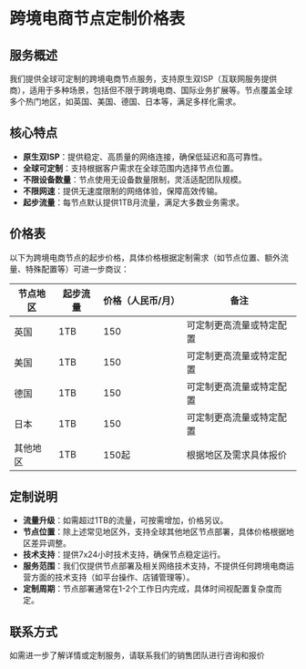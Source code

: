 # 跨境电商节点定制价格表

## 服务概述

我们提供全球可定制的跨境电商节点服务，支持原生双ISP（互联网服务提供商），适用于多种场景，包括但不限于跨境电商、国际业务扩展等。节点覆盖全球多个热门地区，如英国、美国、德国、日本等，满足多样化需求。

## 核心特点

- **原生双ISP**：提供稳定、高质量的网络连接，确保低延迟和高可靠性。
- **全球可定制**：支持根据客户需求在全球范围内选择节点位置。
- **不限设备数量**：节点使用无设备数量限制，灵活适配团队规模。
- **不限网速**：提供无速度限制的网络体验，保障高效传输。
- **起步流量**：每节点默认提供1TB月流量，满足大多数业务需求。

## 价格表

以下为跨境电商节点的起步价格，具体价格根据定制需求（如节点位置、额外流量、特殊配置等）可进一步商议：

| 节点地区 | 起步流量 | 价格（人民币/月） | 备注 |
| --- | --- | --- | --- |
| 英国 | 1TB | 150 | 可定制更高流量或特定配置 |
| 美国 | 1TB | 150 | 可定制更高流量或特定配置 |
| 德国 | 1TB | 150 | 可定制更高流量或特定配置 |
| 日本 | 1TB | 150 | 可定制更高流量或特定配置 |
| 其他地区 | 1TB | 150起 | 根据地区及需求具体报价 |

## 定制说明

- **流量升级**：如需超过1TB的流量，可按需增加，价格另议。
- **节点位置**：除上述常见地区外，支持全球其他地区节点部署，具体价格根据地区差异调整。
- **技术支持**：提供7x24小时技术支持，确保节点稳定运行。
- **服务范围**：我们仅提供节点部署及相关网络技术支持，不提供任何跨境电商运营方面的技术支持（如平台操作、店铺管理等）。
- **定制周期**：节点部署通常在1-2个工作日内完成，具体时间视配置复杂度而定。

## 联系方式

如需进一步了解详情或定制服务，请联系我们的销售团队进行咨询和报价